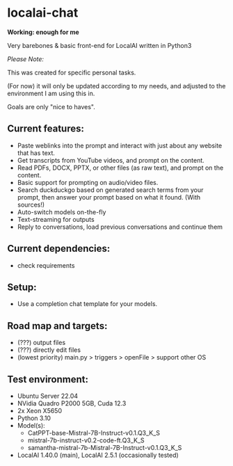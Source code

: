 # localai-chat

**Working: enough for me**


Very barebones & basic front-end for LocalAI written in Python3


*Please Note:*

This was created for specific personal tasks.

(For now) it will only be updated according to my needs, and adjusted to the environment I am using this in.

Goals are only "nice to haves".


## Current features:
- Paste weblinks into the prompt and interact with just about any website that has text.
- Get transcripts from YouTube videos, and prompt on the content.
- Read PDFs, DOCX, PPTX, or other files (as raw text), and prompt on the content.
- Basic support for prompting on audio/video files.
- Search duckduckgo based on generated search terms from your prompt, then answer your prompt based on what it found. (With sources!)
- Auto-switch models on-the-fly
- Text-streaming for outputs
- Reply to conversations, load previous conversations and continue them


## Current dependencies:
- check requirements


## Setup:
- Use a completion chat template for your models.


## Road map and targets:
- (???) output files
- (???) directly edit files
- (lowest priority) main.py > triggers > openFile > support other OS


## Test environment:
- Ubuntu Server 22.04
- NVidia Quadro P2000 5GB, Cuda 12.3
- 2x Xeon X5650
- Python 3.10
- Model(s):
    - CatPPT-base-Mistral-7B-Instruct-v0.1.Q3_K_S
    - mistral-7b-instruct-v0.2-code-ft.Q3_K_S
    - samantha-mistral-7b-Mistral-7B-Instruct-v0.1.Q3_K_S
- LocalAI 1.40.0 (main), LocalAI 2.5.1 (occasionally tested)

